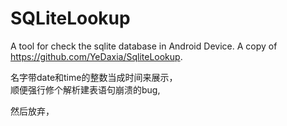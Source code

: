 # SQLiteLookup
A tool for check the sqlite database in Android Device.  A copy of https://github.com/YeDaxia/SqliteLookup.

名字带date和time的整数当成时间来展示，  
顺便强行修个解析建表语句崩溃的bug,  

然后放弃，
